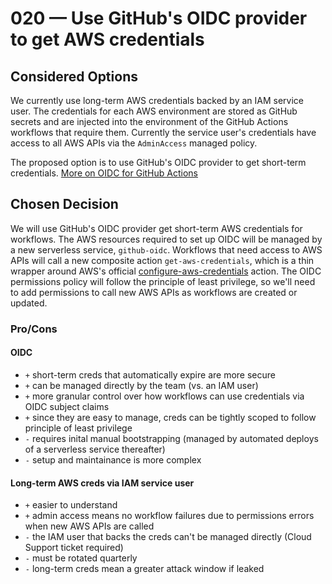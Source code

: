 # 020 — Use GitHub's OIDC provider to get AWS credentials

## Considered Options
We currently use long-term AWS credentials backed by an IAM service user.  The credentials for each AWS environment are stored as GitHub secrets and are injected into the environment of the GitHub Actions workflows that require them.  Currently the service user's credentials have access to all AWS APIs via the `AdminAccess` managed policy.

The proposed option is to use GitHub's OIDC provider to get short-term credentials. [More on OIDC for GitHub Actions](https://docs.github.com/en/actions/deployment/security-hardening-your-deployments/about-security-hardening-with-openid-connect)

## Chosen Decision
We will use GitHub's OIDC provider get short-term AWS credentials for workflows.  The AWS resources required to set up OIDC will be managed by a new serverless service, `github-oidc`.
Workflows that need access to AWS APIs will call a new composite action `get-aws-credentials`, which is a thin wrapper around AWS's official [configure-aws-credentials](https://github.com/aws-actions/configure-aws-credentials) action.  The OIDC permissions policy will follow the principle of least privilege, so we'll need to add permissions to call new AWS APIs as workflows are created or updated.

### Pro/Cons
#### OIDC
- `+` short-term creds that automatically expire are more secure
- `+` can be managed directly by the team (vs. an IAM user)
- `+` more granular control over how workflows can use credentials via OIDC subject claims
- `+` since they are easy to manage, creds can be tightly scoped to follow principle of least privilege
- `-` requires inital manual bootstrapping (managed by automated deploys of a serverless service thereafter)
- `-` setup and maintainance is more complex

#### Long-term AWS creds via IAM service user
- `+` easier to understand
- `+` admin access means no workflow failures due to permissions errors when new AWS APIs are called
- `-` the IAM user that backs the creds can't be managed directly (Cloud Support ticket required)
- `-` must be rotated quarterly
- `-` long-term creds mean a greater attack window if leaked


